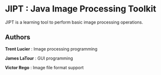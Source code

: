 JIPT : Java Image Processing Toolkit
====

JIPT is a learning tool to perform basic image processing operations.  

Authors
-------
**Trent Lucier** : Image processing programming

**James LaTour** : GUI programming

**Victor Rego** : Image file format support

